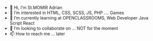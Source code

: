 - 👋 Hi, I’m St.MOMIR Adrian
- 👀 I’m interested in HTML, CSS, SCSS, JS, PHP .... Games
- 🌱 I’m currently learning at OPENCLASSROOMS, Web Developer Java Script React
- 💞️ I’m looking to collaborate on ... NOT for the moment
- 📫 How to reach me ... later

<!---
StefanMomir/StefanMomir is a ✨ special ✨ repository because its `README.md` (this file) appears on your GitHub profile.
You can click the Preview link to take a look at your changes.
--->
